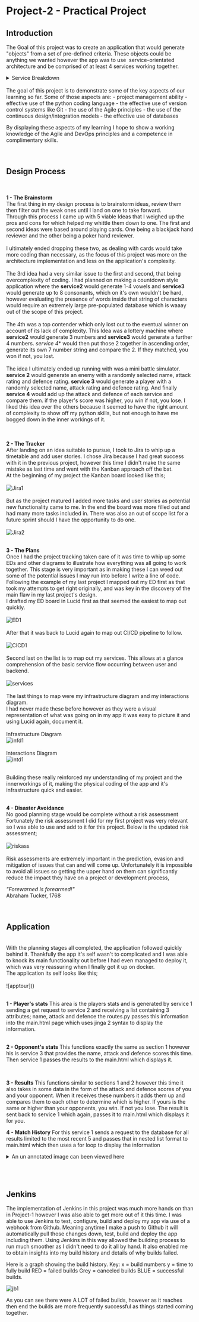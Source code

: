 # **Project-2 - Practical Project**

## **Introduction**

The Goal of this project was to create an application that would generate "objects" from a set of pre-defined criteria. These objects could be anything we wanted however the app was to use  service-orientated architecture and be comprised of at least 4 services working together. 

<details>
  <summary>Service Breakdown</summary>

### Service #1
The core service - this was to render all of the templates needed to interact with the application. It was also responsible for communicating with the other 3 services and persisting information in the database. 

### Service #2 + #3
These both generated "objects" that were sent to service 4

### Service #4
This final service would create a new "object" based on the information passed to it from service 2 and 3. 

</details>
<br>
The goal of this project is to demonstrate some of the key aspects of our learning so far. 
Some of those aspects are:
- project management ability
- effective use of the python coding language
- the effective use of version control systems like Git
- the use of the Agile principles
- the use of the continuous design/integration models
- the effective use of databases

By displaying these aspects of my learning I hope to show a working knowledge of the Agile and DevOps principles and a competence in complimentary skills. 
<br/>
<br/>
<br/>

## **Design Process**
<br/>

**1 - The Brainstorm**<br/>
The first thing in my design process is to brainstorm ideas, review them then filter out the weak ones until I land on one to take forward. <br/>
Through this process I came up with 5 viable Ideas that I weighed up the pros and cons for which helped my whittle them down to one. 
The first and second ideas were based around playing cards. One being a blackjack hand reviewer and the other being a poker hand reviewer. 
<br/>
<br/>
I ultimately ended dropping these two, as dealing with cards would take more coding than necessary, as the focus of this project was more on the architecture implementation and less on the application's complexity. <br/>
<br/>
The 3rd idea had a very similar issue to the first and second, that being overcomplexity of coding. I had planned on making a countdown style application where the **service2** would generate 1-4 vowels and **service3** would generate up to 8 consonants, which on it's own wouldn't be hard, however evaluating the presence of words inside that string of characters would require an extremely large pre-populated database which is waaay out of the scope of this project. 
<br/>
<br/>
The 4th was a top contender which only lost out to the eventual winner on account of its lack of complexity. This Idea was a lottery machine where **service2** would generate 3 numbers and **service3** would generate a further 4 numbers. *service 4** would then put those 2 together in ascending order, generate its own 7 number string and compare the 2. If they matched, you won if not, you lost.
<br/>
<br/>
The idea I ultimately ended up running with was a mini battle simulator.  **service 2** would generate an enemy with a randomly selected name, attack rating and defence rating. **service 3** would generate a player with a randomly selected name, attack rating and defence rating. And finally **service 4** would add up the attack and defence of each service and compare them. if the player's score was higher, you win if not, you lose. I liked this idea over the others because it seemed to have the right amount of complexity to show off my python skills, but not enough to have me bogged down in the inner workings of it. 
<br/>
<br/>
<br/>

**2 - The Tracker**<br/>
After landing on an idea suitable to pursue, I took to Jira to whip up a timetable and add user stories. I chose Jira because I had great success with it in the previous project, however this time I didn't make the same mistake as last time and went with the Kanban approach off the bat.<br/>
At the beginning of my project the Kanban board looked like this;
<br/>
<br/>
![Jira1]()
<br/>
<br/>
But as the project matured I added more tasks and user stories as potential new functionality came to me. 
In the end the board was more filled out and had many more tasks included in. There was also an out of scope list for a future sprint should I have the opportunity to do one. 
<br/>
<br/>
![Jira2]()
<br/>
<br/>

**3 - The Plans**<br/>
Once I had the project tracking taken care of it was time to whip up some EDs and other diagrams to illustrate how everything was all going to work together. 
This stage is very important as in making these I can weed out some of the potential issues I may run into before I write a line of code. Following the example of my last project I mapped out my ED first as that took my attempts to get right originally, and was key in the discovery of the main flaw in my last project's design. 
<br/>
I drafted my ED board in Lucid first as that seemed the easiest to map out quickly.  
<br/>
<br/>
![ED1]()
<br/>
<br/>
After that it was back to Lucid again to map out CI/CD pipeline to follow.
<br/>
<br/>
![CICD1]()
<br/>
<br/>
Second last on the list is to map out my services. This allows at a glance comprehension of the basic service flow occurring between user and backend. 
<br/>
<br/>
![services]()
<br/>
<br/>
The last things to map were my infrastructure diagram and my interactions diagram.<br/>
I had never made these before however as they were a visual representation of what was going on in my app it was easy to picture it and using Lucid again, document it. <br/>
<br/>
Infrastructure Diagram<br/>
![infd1]()
<br/>
<br/>
Interactions Diagram<br/>
![intd1]()
<br/>
<br/>

Building these really reinforced my understanding of my project and the innerworkings of it, making the physical coding of the app and it's infrastructure quick and easier. 
<br/>
<br/>

**4 - Disaster Avoidance**<br/>
No good planning stage would be complete without a risk assessment Fortunately the risk assessment I did for my first project was very relevant so I was able to use and add to it for this project. 
Below is the updated risk assessment;
<br/>
<br/>
![riskass]()
<br/>
<br/>
Risk assessments are extremely important in the prediction, evasion and mitigation of issues that can and will come up. Unfortunately it is impossible to avoid all issues so getting the upper hand on them can significantly reduce the impact they have on a project or development process, <br/>

*"Forewarned is forearmed!"*<br/>
Abraham Tucker, 1768
<br/>
<br/>
<br/>

## **Application**
<br/>
With the planning stages all completed, the application followed quickly behind it. Thankfully the app it's self wasn't to complicated and I was able to knock its main functionality out before I had even managed to deploy it, which was very reassuring when I finally got it up on docker. 
<br/>
The application its self looks like this;
<br/>
<br/>
![apptour]()
<br/>
<br/>

**1 - Player's stats**
This area is the players stats and is generated by service 1 sending a get request to service 2 and receiving a list containing 3 attributes; name, attack and defence the routes.py passes this information into the main.html page which uses jinga 2 syntax to display the information.<br/>
<br/>

**2 - Opponent's stats**
This functions exactly the same as section 1 however his is service 3 that provides the name, attack and defence scores this time. Then service 1 passes the results to the main.html which displays it.<br/>

<br/>

**3 - Results**
This functions similar to sections 1 and 2 however this time it also takes in some data in the form of the attack and defence scores of you and your opponent. When it receives these numbers it adds them up and compares them to each other to determine which is higher. If yours is the same or higher than your opponents, you win. If not you lose. 
The result is sent back to service 1 which again, passes it to main.html which displays it for you.

**4 - Match History**
For this service 1 sends a request to the database for all results limited to the most recent 5 and passes that in nested list format to main.html which then uses a for loop to display the information 

<details>
  <summary>An un annotated image can been viewed here</summary>
  
![apptour2]()

</details>


<br/>
<br/>
<br/>

## **Jenkins**

The implementation of Jenkins in this project was much more hands on than in Project-1 however I was also able to get more out of it this time. 
I was able to use Jenkins to test, configure, build and deploy my app via use of a webhook from Github. Meaning anytime I make a push to Github it will automatically pull those changes down, test, build and deploy the app including them. 
Using Jenkins in this way allowed the building process to run much smoother as I didn't need to do it all by hand. 
It also enabled me to obtain insights into my build history and details of why builds failed. 

Here is a graph showing the build history. 
Key:
x = build numbers 
y = time to fully build 
RED = failed builds
Grey = canceled builds
BLUE = successful builds.

![jb1]()

As you can see there were A LOT of failed builds, however as it reaches then end the builds are more frequently successful as things started coming together. 

